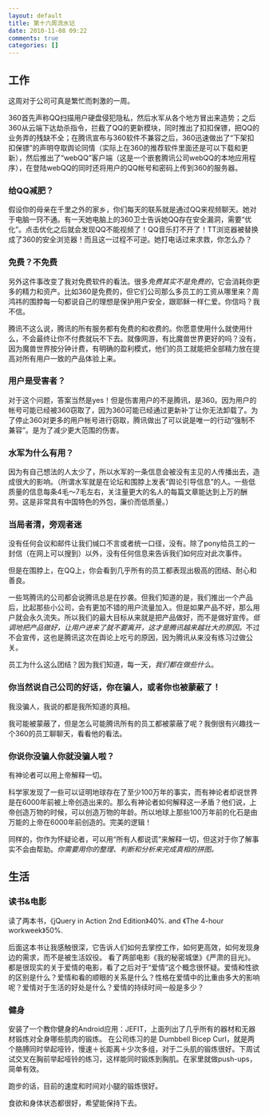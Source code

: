 ```yaml
---
layout: default
title: 第十六周流水记
date: 2010-11-08 09:22
comments: true
categories: []
---
```

<h2>工作</h2>
这周对于公司可真是繁忙而刺激的一周。

360首先声称QQ扫描用户硬盘侵犯隐私，然后水军从各个地方冒出来造势；之后360从云端下达劫杀指令，拦截了QQ的更新模块，同时推出了扣扣保镖，把QQ的业务弄的残缺不全；在腾讯宣布与360软件不兼容之后，360迅速做出了“下架扣扣保镖”的声明夺取舆论同情（实际上在360的推荐软件里面还是可以下载和更新），然后推出了“webQQ”客户端（这是一个嵌套腾讯公司webQQ的本地应用程序），在登陆webQQ的同时还将用户的QQ帐号和密码上传到360的服务器。


<h3>给QQ减肥？</h3>
假设你的母亲在千里之外的家乡，你们每天的联系就是通过QQ来视频聊天。她对于电脑一窍不通。有一天她电脑上的360卫士告诉她QQ存在安全漏洞，需要“优化”。点击优化之后就会发现QQ不能视频了！QQ音乐打不开了！TT浏览器被替换成了360的安全浏览器！而且这一过程不可逆。她打电话过来求救，你怎么办？
<h3>免费？不免费</h3>
另外这件事改变了我对免费软件的看法。很多<em>免费其实不是免费的</em>，它会消耗你更多的精力和资产。比如360是免费的，但它们公司那么多员工的工资从哪里来？周鸿祎的围脖每一句都说自己的理想是保护用户安全，跟耶稣一样仁爱。你信吗？我不信。

腾讯不这么说，腾讯的所有服务都有免费的和收费的。你愿意使用什么就使用什么，不会最终让你不付费就玩不下去。就像网游，有比魔兽世界更好的吗？没有，因为魔兽世界按分钟计费，有明确的盈利模式，他们的员工就能把全部精力放在提高对所有用户一致的产品体验上来。
<h3>用户是受害者？</h3>
对于这个问题，答案当然是yes！但是伤害用户的不是腾讯，是360。因为用户的帐号可能已经被360窃取了，因为360可能已经通过更新补丁让你无法卸载了。为了停止360对更多的用户帐号进行窃取，腾讯做出了可以说是唯一的行动“强制不兼容”。是为了减少更大范围的伤害。
<h3>水军为什么有用？</h3>
因为有自己想法的人太少了，所以水军的一条信息会被没有主见的人传播出去，造成很大的影响。（所谓水军就是在论坛和围脖上发表“舆论引导信息”的人。一些低质量的信息每条4毛～7毛左右，关注量更大的名人的每篇文章能达到上万的酬劳。这是非常具有中国特色的外包，廉价而低质量。）
<h3>当局者清，旁观者迷</h3>
没有任何会议和邮件让我们缄口不言或者统一口径，没有。除了pony给员工的一封信（在网上可以搜到）以外，没有任何信息来告诉我们如何应对此次事件。

但是在围脖上，在QQ上，你会看到几乎所有的员工都表现出极高的团结、耐心和善良。

一些骂腾讯的公司都会说腾讯总是在抄袭。但我们知道的是，我们推出一个产品后，比起那些小公司，会有更加不错的用户流量加入。但是如果产品不好，那么用户就会永久流失。所以我们的最大目标从来就是把产品做好，而不是做好宣传。<em>低调地把产品做好，让用户进来了就不要离开，这才是腾讯越来越壮大的原因。</em>不过不会宣传，这也是腾讯这次在舆论上吃亏的原因，因为腾讯从来没有练习过做公关。

员工为什么这么团结？因为我们知道，每一天，<em>我们都在做些什么</em>。
<h3>你当然说自己公司的好话，你在骗人，或者你也被蒙蔽了！</h3>
我没骗人，我说的都是我所知道的真相。

我可能被蒙蔽了，但是怎么可能腾讯所有的员工都被蒙蔽了呢？我倒很有兴趣找一个360的员工聊聊天，看看他的看法。
<h3>你说你没骗人你就没骗人啦？</h3>
有神论者可以用上帝解释一切。

科学家发现了一些可以证明地球存在了至少100万年的事实，而有神论者却说世界是在6000年前被上帝创造出来的。那么有神论者如何解释这一矛盾？他们说，上帝创造万物的时候，可以创造万物的年龄。所以地球上那些100万年前的化石是由万能的上帝在6000年前创造的。完美的逻辑！

同样的，你作为怀疑论者，可以用“所有人都说谎”来解释一切，但这对于你了解事实不会由帮助。<em>你需要用你的整理、判断和分析来完成真相的拼图。</em>
<h2>生活</h2>
<h3>读书&amp;电影</h3>
读了两本书，《jQuery in Action 2nd Edition》40%. and 《The 4-hour workweek》50%.

后面这本书让我感触很深，它告诉人们如何去掌控工作，如何更高效，如何发现身边的需求，而不是被生活奴役。
看了两部电影《我的秘密城堡》《严肃的目光》。都是很现实的关于爱情的电影，看了之后对于“爱情”这个概念很怀疑。爱情和性欲的区别是什么？爱情和看的顺眼的关系是什么？性格在爱情中的比重由多大的影响呢？爱情对于生活的好处是什么？爱情的持续时间一般是多少？
<h3>健身</h3>
安装了一个教你健身的Android应用：JEFIT，上面列出了几乎所有的器材和无器材锻炼对全身哪些肌肉的锻炼。
在公司练习的是 Dumbbell Bicep Curl，就是两个胳膊同时举起哑铃，慢速＋长距离＋少次多组，对于二头肌的锻炼很好。下周试试交叉在胸前举起哑铃的练习，这样能同时锻炼到胸肌。在家里就做push-ups，简单有效。

跑步的话，目前的速度和时间对小腿的锻炼很好。

食欲和身体状态都很好，希望能保持下去。
